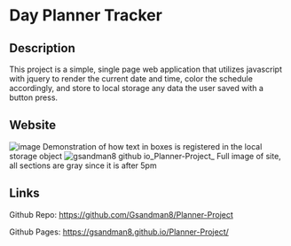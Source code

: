 # Day Planner Tracker

## Description 
This project is a simple, single page web application that utilizes javascript with jquery to render the current date and time, color the schedule accordingly, and store to local storage any data the user saved with a button press.

## Website 
![image](https://github.com/Gsandman8/Planner-Project/assets/140360580/47558e15-3822-41cb-a98c-f8427a676dfb)
Demonstration of how text in boxes is registered in the local storage object
![gsandman8 github io_Planner-Project_](https://github.com/Gsandman8/Planner-Project/assets/140360580/02fd650b-d0c1-4caf-aed8-73c9eaad1cfc)
Full image of site, all sections are gray since it is after 5pm 


## Links
Github Repo: https://github.com/Gsandman8/Planner-Project

Github Pages: https://gsandman8.github.io/Planner-Project/
